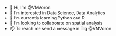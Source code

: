 - 👋 Hi, I’m @VMVoron
- 👀 I’m interested in Data Science, Data Analytics
- 🌱 I’m currently learning Python and R
- 💞️ I’m looking to collaborate on spatial analysis
- 📫 To reach me send a message in Tlg @VMVoron

<!---
VMVoron/VMVoron is a ✨ special ✨ repository because its `README.md` (this file) appears on your GitHub profile.
You can click the Preview link to take a look at your changes.
--->
